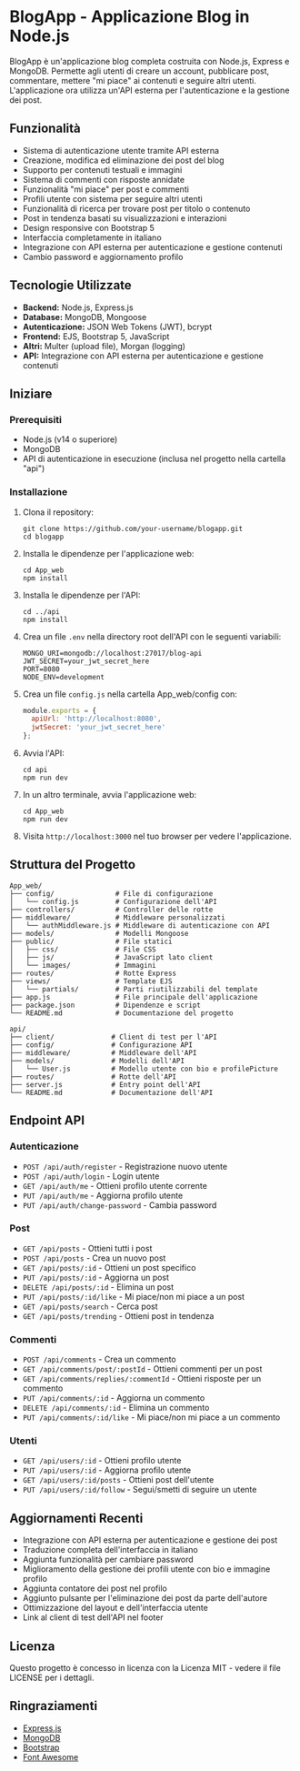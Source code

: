 # BlogApp - Applicazione Blog in Node.js

BlogApp è un'applicazione blog completa costruita con Node.js, Express e MongoDB. Permette agli utenti di creare un account, pubblicare post, commentare, mettere "mi piace" ai contenuti e seguire altri utenti. L'applicazione ora utilizza un'API esterna per l'autenticazione e la gestione dei post.

## Funzionalità

- Sistema di autenticazione utente tramite API esterna
- Creazione, modifica ed eliminazione dei post del blog
- Supporto per contenuti testuali e immagini
- Sistema di commenti con risposte annidate
- Funzionalità "mi piace" per post e commenti
- Profili utente con sistema per seguire altri utenti
- Funzionalità di ricerca per trovare post per titolo o contenuto
- Post in tendenza basati su visualizzazioni e interazioni
- Design responsive con Bootstrap 5
- Interfaccia completamente in italiano
- Integrazione con API esterna per autenticazione e gestione contenuti
- Cambio password e aggiornamento profilo

## Tecnologie Utilizzate

- **Backend:** Node.js, Express.js
- **Database:** MongoDB, Mongoose
- **Autenticazione:** JSON Web Tokens (JWT), bcrypt
- **Frontend:** EJS, Bootstrap 5, JavaScript
- **Altri:** Multer (upload file), Morgan (logging)
- **API:** Integrazione con API esterna per autenticazione e gestione contenuti

## Iniziare

### Prerequisiti

- Node.js (v14 o superiore)
- MongoDB
- API di autenticazione in esecuzione (inclusa nel progetto nella cartella "api")

### Installazione

1. Clona il repository:
   ```
   git clone https://github.com/your-username/blogapp.git
   cd blogapp
   ```

2. Installa le dipendenze per l'applicazione web:
   ```
   cd App_web
   npm install
   ```

3. Installa le dipendenze per l'API:
   ```
   cd ../api
   npm install
   ```

4. Crea un file `.env` nella directory root dell'API con le seguenti variabili:
   ```
   MONGO_URI=mongodb://localhost:27017/blog-api
   JWT_SECRET=your_jwt_secret_here
   PORT=8080
   NODE_ENV=development
   ```

5. Crea un file `config.js` nella cartella App_web/config con:
   ```javascript
   module.exports = {
     apiUrl: 'http://localhost:8080',
     jwtSecret: 'your_jwt_secret_here'
   };
   ```

6. Avvia l'API:
   ```
   cd api
   npm run dev
   ```

7. In un altro terminale, avvia l'applicazione web:
   ```
   cd App_web
   npm run dev
   ```

8. Visita `http://localhost:3000` nel tuo browser per vedere l'applicazione.

## Struttura del Progetto

```
App_web/
├── config/               # File di configurazione
│   └── config.js         # Configurazione dell'API
├── controllers/          # Controller delle rotte
├── middleware/           # Middleware personalizzati
│   └── authMiddleware.js # Middleware di autenticazione con API
├── models/               # Modelli Mongoose
├── public/               # File statici
│   ├── css/              # File CSS
│   ├── js/               # JavaScript lato client
│   └── images/           # Immagini
├── routes/               # Rotte Express
├── views/                # Template EJS
│   └── partials/         # Parti riutilizzabili del template
├── app.js                # File principale dell'applicazione
├── package.json          # Dipendenze e script
└── README.md             # Documentazione del progetto

api/
├── client/              # Client di test per l'API
├── config/              # Configurazione API
├── middleware/          # Middleware dell'API
├── models/              # Modelli dell'API
│   └── User.js          # Modello utente con bio e profilePicture
├── routes/              # Rotte dell'API
├── server.js            # Entry point dell'API
└── README.md            # Documentazione dell'API
```

## Endpoint API

### Autenticazione
- `POST /api/auth/register` - Registrazione nuovo utente
- `POST /api/auth/login` - Login utente
- `GET /api/auth/me` - Ottieni profilo utente corrente
- `PUT /api/auth/me` - Aggiorna profilo utente
- `PUT /api/auth/change-password` - Cambia password

### Post
- `GET /api/posts` - Ottieni tutti i post
- `POST /api/posts` - Crea un nuovo post
- `GET /api/posts/:id` - Ottieni un post specifico
- `PUT /api/posts/:id` - Aggiorna un post
- `DELETE /api/posts/:id` - Elimina un post
- `PUT /api/posts/:id/like` - Mi piace/non mi piace a un post
- `GET /api/posts/search` - Cerca post
- `GET /api/posts/trending` - Ottieni post in tendenza

### Commenti
- `POST /api/comments` - Crea un commento
- `GET /api/comments/post/:postId` - Ottieni commenti per un post
- `GET /api/comments/replies/:commentId` - Ottieni risposte per un commento
- `PUT /api/comments/:id` - Aggiorna un commento
- `DELETE /api/comments/:id` - Elimina un commento
- `PUT /api/comments/:id/like` - Mi piace/non mi piace a un commento

### Utenti
- `GET /api/users/:id` - Ottieni profilo utente
- `PUT /api/users/:id` - Aggiorna profilo utente
- `GET /api/users/:id/posts` - Ottieni post dell'utente
- `PUT /api/users/:id/follow` - Segui/smetti di seguire un utente

## Aggiornamenti Recenti

- Integrazione con API esterna per autenticazione e gestione dei post
- Traduzione completa dell'interfaccia in italiano
- Aggiunta funzionalità per cambiare password
- Miglioramento della gestione dei profili utente con bio e immagine profilo
- Aggiunta contatore dei post nel profilo
- Aggiunto pulsante per l'eliminazione dei post da parte dell'autore
- Ottimizzazione del layout e dell'interfaccia utente
- Link al client di test dell'API nel footer

## Licenza

Questo progetto è concesso in licenza con la Licenza MIT - vedere il file LICENSE per i dettagli.

## Ringraziamenti

- [Express.js](https://expressjs.com/)
- [MongoDB](https://www.mongodb.com/)
- [Bootstrap](https://getbootstrap.com/)
- [Font Awesome](https://fontawesome.com/) 